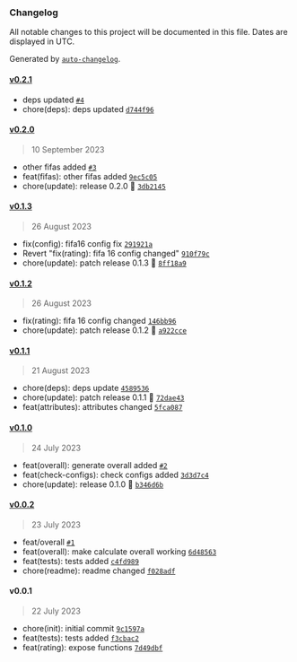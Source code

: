 ### Changelog

All notable changes to this project will be documented in this file. Dates are displayed in UTC.

Generated by [`auto-changelog`](https://github.com/CookPete/auto-changelog).

#### [v0.2.1](https://github.com/Celtian/fifarating/compare/v0.2.0...v0.2.1)

- deps updated [`#4`](https://github.com/Celtian/fifarating/pull/4)
- chore(deps): deps updated [`d744f96`](https://github.com/Celtian/fifarating/commit/d744f96a7c72f4e1dc4f526bea2e7400d5dd2a96)

#### [v0.2.0](https://github.com/Celtian/fifarating/compare/v0.1.3...v0.2.0)

> 10 September 2023

- other fifas added [`#3`](https://github.com/Celtian/fifarating/pull/3)
- feat(fifas): other fifas added [`9ec5c05`](https://github.com/Celtian/fifarating/commit/9ec5c05690268750a7578b6ad923065a44291e97)
- chore(update): release 0.2.0 🚀 [`3db2145`](https://github.com/Celtian/fifarating/commit/3db2145d5b6763b4e010a08ce3b927861331c36e)

#### [v0.1.3](https://github.com/Celtian/fifarating/compare/v0.1.2...v0.1.3)

> 26 August 2023

- fix(config): fifa16 config fix [`291921a`](https://github.com/Celtian/fifarating/commit/291921af334c35a58c4b0bdc97afb29cb7bb3302)
- Revert "fix(rating): fifa 16 config changed" [`910f79c`](https://github.com/Celtian/fifarating/commit/910f79c10714a32f5d9881b2c3f0097b4bf8fcca)
- chore(update): patch release 0.1.3 🐛 [`8ff18a9`](https://github.com/Celtian/fifarating/commit/8ff18a95589f731ef4791ca79c347618eacee9d8)

#### [v0.1.2](https://github.com/Celtian/fifarating/compare/v0.1.1...v0.1.2)

> 26 August 2023

- fix(rating): fifa 16 config changed [`146bb96`](https://github.com/Celtian/fifarating/commit/146bb96bde5a66bdf7569f35d2f5ee77dd30acb2)
- chore(update): patch release 0.1.2 🐛 [`a922cce`](https://github.com/Celtian/fifarating/commit/a922cce2a2c103053a0ed82b51d1375aba1785ac)

#### [v0.1.1](https://github.com/Celtian/fifarating/compare/v0.1.0...v0.1.1)

> 21 August 2023

- chore(deps): deps update [`4589536`](https://github.com/Celtian/fifarating/commit/4589536ab6b9f7ea0a3d80dfb3d79df3f8164b2b)
- chore(update): patch release 0.1.1 🐛 [`72dae43`](https://github.com/Celtian/fifarating/commit/72dae4311b5bee8ff8587b47d5c43ae6d8ec131f)
- feat(attributes): attributes changed [`5fca087`](https://github.com/Celtian/fifarating/commit/5fca087f798b56b2c77a5a6cb12fc12f86273d87)

#### [v0.1.0](https://github.com/Celtian/fifarating/compare/v0.0.2...v0.1.0)

> 24 July 2023

- feat(overall): generate overall added [`#2`](https://github.com/Celtian/fifarating/pull/2)
- feat(check-configs): check configs added [`3d3d7c4`](https://github.com/Celtian/fifarating/commit/3d3d7c43bdf2ea75fdab5cdcb90ef6284ad349c2)
- chore(update): release 0.1.0 🚀 [`b346d6b`](https://github.com/Celtian/fifarating/commit/b346d6bb7e475552a7102856b15085d338a27a8e)

#### [v0.0.2](https://github.com/Celtian/fifarating/compare/v0.0.1...v0.0.2)

> 23 July 2023

- feat/overall [`#1`](https://github.com/Celtian/fifarating/pull/1)
- feat(overall): make calculate overall working [`6d48563`](https://github.com/Celtian/fifarating/commit/6d485633707f97618ef3173b918129877b747a62)
- feat(tests): tests added [`c4fd989`](https://github.com/Celtian/fifarating/commit/c4fd9896ae9d36c81ff4c3e9db984974c709301c)
- chore(readme): readme changed [`f028adf`](https://github.com/Celtian/fifarating/commit/f028adf4387812f6a89ae1af46ed57aa2db08a6e)

#### v0.0.1

> 22 July 2023

- chore(init): initial commit [`9c1597a`](https://github.com/Celtian/fifarating/commit/9c1597a803d5b9f3048fb186fae0edfba4d2969f)
- feat(tests): tests added [`f3cbac2`](https://github.com/Celtian/fifarating/commit/f3cbac29f46d3ee7ce7dabad45f5f028bc2e95e9)
- feat(rating): expose functions [`7d49dbf`](https://github.com/Celtian/fifarating/commit/7d49dbfcc166f63a2a7e53581952901731332ff2)
